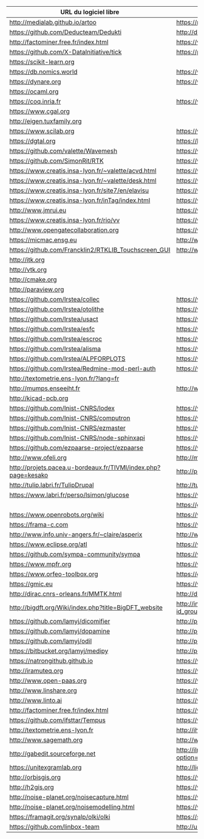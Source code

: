| URL du logiciel libre                                            | URL du labo contributeur principal                                                  |
|------------------------------------------------------------------|-------------------------------------------------------------------------------------|
| <http://medialab.github.io/artoo>                                | <https://medialab.sciencespo.fr>                                                    |
| <https://github.com/Deducteam/Dedukti>                           | <http://deducteam.gforge.inria.fr>                                                  |
| <http://factominer.free.fr/index.html>                           | <https://www.agrocampus-ouest.fr>                                                   |
| <https://github.com/X-DataInitiative/tick>                       | <https://portail.polytechnique.edu/datascience/fr>                                  |
| <https://scikit-learn.org>                                       |                                                                                     |
| <https://db.nomics.world>                                        | <https://www.cepremap.fr>                                                           |
| <https://dynare.org>                                             | <https://www.cepremap.fr>                                                           |
| <https://ocaml.org>                                              |                                                                                     |
| <https://coq.inria.fr>                                           | <https://www.inria.fr>                                                              |
| <https://www.cgal.org>                                           |                                                                                     |
| <http://eigen.tuxfamily.org>                                     |                                                                                     |
| <https://www.scilab.org>                                         | <https://www.inria.fr> (début)                                                      |
| <https://dgtal.org>                                              | <https://liris.cnrs.fr>                                                             |
| <https://github.com/valette/Wavemesh>                            | <https://www.creatis.insa-lyon.fr>                                                  |
| <https://github.com/SimonRit/RTK>                                | <https://www.creatis.insa-lyon.fr>                                                  |
| <https://www.creatis.insa-lyon.fr/~valette/acvd.html>            | <https://www.creatis.insa-lyon.fr>                                                  |
| <https://www.creatis.insa-lyon.fr/~valette/desk.html>            | <https://www.creatis.insa-lyon.fr>                                                  |
| <https://www.creatis.insa-lyon.fr/site7/en/elavisu>              | <https://www.creatis.insa-lyon.fr>                                                  |
| <https://www.creatis.insa-lyon.fr/inTag/index.html>              | <https://www.creatis.insa-lyon.fr>                                                  |
| <http://www.jmrui.eu>                                            | <https://www.creatis.insa-lyon.fr>                                                  |
| <https://www.creatis.insa-lyon.fr/rio/vv>                        | <https://www.creatis.insa-lyon.fr>                                                  |
| <http://www.opengatecollaboration.org>                           | <https://www.creatis.insa-lyon.fr>                                                  |
| <https://micmac.ensg.eu>                                         | <http://www.ensg.eu>                                                                |
| <https://github.com/Francklin2/RTKLIB_Touchscreen_GUI>           | <http://www.ensg.eu>                                                                |
| <http://itk.org>                                                 |                                                                                     |
| <http://vtk.org>                                                 |                                                                                     |
| <http://cmake.org>                                               |                                                                                     |
| <http://paraview.org>                                            |                                                                                     |
| <https://github.com/Irstea/collec>                               | <https://www.irstea.fr>                                                             |
| <https://github.com/Irstea/otolithe>                             | <https://www.irstea.fr>                                                             |
| <https://github.com/Irstea/usact>                                | <https://www.irstea.fr>                                                             |
| <https://github.com/Irstea/esfc>                                 | <https://www.irstea.fr>                                                             |
| <https://github.com/Irstea/escroc>                               | <https://www.irstea.fr>                                                             |
| <https://github.com/Irstea/alisma>                               | <https://www.irstea.fr>                                                             |
| <https://github.com/Irstea/ALPFORPLOTS>                          | <https://www.irstea.fr>                                                             |
| <https://github.com/Irstea/Redmine-mod-perl-auth>                | <https://www.irstea.fr>                                                             |
| <http://textometrie.ens-lyon.fr/?lang=fr>                        |                                                                                     |
| <http://mumps.enseeiht.fr>                                       | <http://www.enseeiht.fr>                                                            |
| <http://kicad-pcb.org>                                           |                                                                                     |
| <https://github.com/Inist-CNRS/lodex>                            | <https://www.inist.fr>                                                              |
| <https://github.com/Inist-CNRS/computron>                        | <https://www.inist.fr>                                                              |
| <https://github.com/Inist-CNRS/ezmaster>                         | <https://www.inist.fr>                                                              |
| <https://github.com/Inist-CNRS/node-sphinxapi>                   | <https://www.inist.fr>                                                              |
| <https://github.com/ezpaarse-project/ezpaarse>                   | <https://www.inist.fr>                                                              |
| <http://www.ofeli.org>                                           | <http://math.univ-bpclermont.fr>                                                    |
| <http://projets.pacea.u-bordeaux.fr/TIVMI/index.php?page=kesako> | <http://projets.pacea.u-bordeaux.fr/TIVMI>                                          |
| <http://tulip.labri.fr/TulipDrupal>                              | <http://tulip.labri.fr>                                                             |
| <https://www.labri.fr/perso/lsimon/glucose>                      | <https://www.labri.fr>                                                              |
|                                                                  | <https://github.com/CNRS-DSI-Dev>                                                   |
| <https://www.openrobots.org/wiki>                                | <https://www.laas.fr>                                                               |
| <https://frama-c.com>                                            | <https://www.inria.fr>, <http://www-list.cea.fr>                                    |
| <http://www.info.univ-angers.fr/~claire/asperix>                 | <http://www.info.univ-angers.fr>                                                    |
| <https://www.eclipse.org/atl>                                    | <https://www.imt-atlantique.fr>                                                     |
| <https://github.com/sympa-community/sympa>                       | <https://www.renater.fr>                                                            |
| <https://www.mpfr.org>                                           | <https://www.inria.fr>                                                              |
| <https://www.orfeo-toolbox.org>                                  | <https://cnes.fr>                                                                   |
| <https://gmic.eu>                                                | <https://www.ensicaen.fr>                                                           |
| <http://dirac.cnrs-orleans.fr/MMTK.html>                         | <http://dirac.cnrs-orleans.fr>                                                      |
| <http://bigdft.org/Wiki/index.php?title=BigDFT_website>          | <http://inac.cea.fr/Phocea/Vie_des_labos/Ast/ast_groupe.php?id_groupe=12>           |
| <https://github.com/lamyj/dicomifier>                            | <http://plateforme.icube.unistra.fr>                                                |
| <https://github.com/lamyj/dopamine>                              | <http://plateforme.icube.unistra.fr>                                                |
| <https://github.com/lamyj/odil>                                  | <http://plateforme.icube.unistra.fr>                                                |
| <https://bitbucket.org/lamyj/medipy>                             | <http://plateforme.icube.unistra.fr>                                                |
| <https://natrongithub.github.io>                                 | <https://www.inria.fr>                                                              |
| <http://iramuteq.org>                                            | <https://www.lerass.com>                                                            |
| <http://www.open-paas.org>                                       | <https://www.lix.polytechnique.fr>                                                  |
| <http://www.linshare.org>                                        | <https://www.inserm.fr>                                                             |
| <http://www.linto.ai>                                            | <https://www.irit.fr/recherches/SAMOVA/pagelinto.html>                              |
| <http://factominer.free.fr/index.html>                           | <https://www.agrocampus-ouest.fr>                                                   |
| <https://github.com/ifsttar/Tempus>                              | <https://www.ifsttar.fr/accueil>                                                    |
| <http://textometrie.ens-lyon.fr>                                 | <http://ihrim.ens-lyon.fr>                                                          |
| <http://www.sagemath.org>                                        | <http://www.u-psud.fr>, <http://www.lri.fr>                                         |
| <http://gabedit.sourceforge.net>                                 | <http://ilm.univ-lyon1.fr/index.php?option=com_content&view=article&catid=34&id=65> |
| <https://unitexgramlab.org>                                      | <http://ligm.u-pem.fr>                                                              |
| <http://orbisgis.org>                                            | <https://www.labsticc.fr>                                                           |
| <http://h2gis.org>                                               | <https://www.labsticc.fr>                                                           |
| <http://noise-planet.org/noisecapture.html>                      | <https://www.labsticc.fr>, <http://www.umrae.fr>                                    |
| <http://noise-planet.org/noisemodelling.html>                    | <https://www.labsticc.fr>, <http://www.umrae.fr>                                    |
| <https://framagit.org/synalp/olki/olki>                          | <https://synalp.loria.fr>                                                           |
| <https://github.com/linbox-team>                                 | <http://univ-grenoble-alpes.fr>, <https://www.umontpellier.fr>                      |
